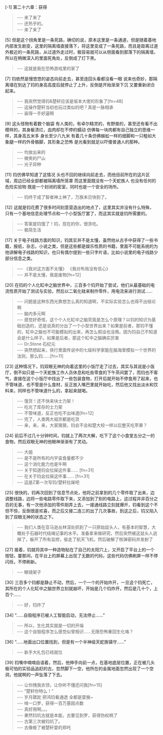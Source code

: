 
[-1] 第二十六章：获得
>--- 来了来了<br>
>--- 还热乎的。<br>
>--- 来了来了<br>

[5] 但是这个拐角里是一条死路，确切的说，原本这里是一条通道，但是随着基地内部发生剧变，这里的隔离墙直接落下，将这里变成了一条死路，而且是距离过道外极近的一条死路，从过道外走过时，极容易就可以从侧面看到那落下的隔离墙，所以在稍微深入的里面死角处，反倒成了灯下黑。
>--- 这就是我在恐怖游戏里的家了<br>

[7] 钧依然是慢悠悠的姿态向前走去，甚至连回头看都没看一眼 说来也奇妙，那隔离墙在到达了钧的身高高度后就停止了上升，反倒是开始渐渐下沉 又要重新闭合起来。
>--- 我突然觉得钧&楚轩应该是坂本大佬的形象了[fn=48]<br>
>--- 这操作楚轩当初也玩过类似的吧？真是一脉相承<br>
>--- 装得一手好逼啊<br>

[9] 这头怪物有着数个脑袋 有人类的，有卓尔精灵的，有野兽的，甚至还有看不出模样的，其身躯溃烂，血肉却在不停的蠕动 仿佛每一块肉都有自己独立的思维一样，其身高五米多 身长至少八九米 有着几十条仿佛蜈蚣一样的细脚和一只粗如大象腿一样的外骨骼脚，其形象之恐怖 是光看到就足以吓傻普通人的那种。
>--- 均放出来的<br>
>--- 微笑的尸山<br>
>--- 光子异种<br>

[11] 钧仿佛早知道了这情况 头也不回的继续向前走去，而他目前所在的这片区域，周边已经全部都被隔离墙所笼罩 而这里面既没有一个天蛇族人 也没有任何的危险实验物 既是一个封闭的密室，同时也是一个安全的场所。
>--- 钧终于成了智者神上神了，万族末日快到了。<br>

[12] 这就是钧花费了很多时间刻意营造出的地点了，这里其实并没有什么特殊，只有一个基地信息处理节点和一个小型饭厅罢了，而这其实就是钧所需要的。
>--- 答案是钧饿了！钧，现在的你，很贪吃。<br>
>--- 极简生活<br>

[17] 关于电子线路方面的知识，钧其实并不是太懂，虽然他从古手中获得了一些书籍，报纸，杂志，小说之类，但是这些都是娱乐性质的书籍，里面不可能系统的为他讲解电子线路的知识，也只有偶尔提到一些只字片语，比如小说里的电子线路少部分信息之类。
>--- 《我对这方面不太懂》
《我对布局没有信心》<br>
>--- 并不是太懂，我是废物[fn=12]<br>

[20] 在钧的个人化缸中之脑世界中，三百多个钧开始了尝试，他们从最基础的电流性质开始了测试与实验，然后以二氧化硅来制作零件，用电流来进行测试……
>--- 问题是这种东西光靠想怎么真的知道啊，不实际实验怎么也得不出结论啊<br>
>--- 脑内多元啊<br>
>--- 感觉好奇怪，这个个人化缸中之脑究竟是怎么个原理？以钧的知识为基础创造的，还是说真的分出了一个小型世界出来？如果是前者，那钧不懂的，缸中之脑也不可能模拟的出来，再怎么假设也没用。因为钧自己不知道会是什么样子。如果是后者，那这个缸中之脑确实厉害<br>
>--- Dr.Stone
石纪元<br>
>--- 突然想起来，侠行里面传说中的七级科学家能在脑海里模拟一个世界的法则，那么钧……[fn=11]<br>

[23] 这种情况下，钧双眼无神的向着这里的小饭厅走了过去，其实与其说是小饭厅，倒不如只是一个天蛇族工作人员休息和吃些零食的下午茶间罢了，而钧也不客气，直接在这个小饭厅中找出了一些包装食物，打开后就开始不停食用了起来，也不管味道，也不管是什么食材，反正放入嘴巴里就开始吃，然后他又找出淡水和饮料来，同样也不管味道什么的，拿起来就喝。
>--- 饿货！还不快来块士力架！<br>
>--- 吃光了库存的士力架<br>
>--- 不管味道，反正也吃不出味道[fn=12]<br>
>--- 完了，人类两大祖宗都是吃货<br>
>--- 来，来，来，大家猜猜，钧会不会和楚大校一样以后整天吃苹果？<br>

[24] 前后不过几十分钟时间，钧就上了两次大解，吃下了这个小食堂五分之一的食物，然后双眼无神的他眼神渐渐有了灵动。
>--- 大姐<br>
>--- 是不是所有的内宇宙食量都不少<br>
>--- 这个消化能力也是牛啊<br>
>--- 关于知道钧会拉屎这件事……
[fn=31]<br>
>--- 在关于钧会拉屎这件事……
[fn=31]<br>
>--- 這是Z第一次写钧/楚轩拉屎吧<br>

[25] 很快的，钧再次回到了信息节点处，他将之前拿到的几个零件取了出来，边调整线路，边将一些电路零件取下来，又添加到了别的电路上，这过程并非百分之百的无事，有一次他添加的零件刚弄上去，一接通线路立刻就爆开，钧看到这个不但不惊，反倒很是欢喜，而之后又接二连三的出了几次事故，到这之后，钧又陷入到了双眼无神的状态之下。
>--- 我们人类在亚马逊丛林深处抓到了一只原始鼠头人，有基本的智慧，大概处于石器时代结绳记事的水平。准备拿来做研究，然后突然被这鼠头人逃掉了，躲开了所有监控，偷走了航天飞机，然后破解了核弹密码并发射了<br>

[27] 接着，钧就将其中一种造物贴在了自己的太阳穴上，又开启了平台上的一个按钮，霎那间，在平台上的屏幕上出现了无数的代码，这些代码仿佛刷屏一样不停闪烁，不停刷新。
>--- 眼镜架子<br>

[30] 三百多个钧都是静止不动，然后，一个一个的开始炸开，一旦这个钧死亡，其所在的个人化缸中之脑世界立刻就崩坏，开始是几个钧炸开，然后是几十个，上百个……
>--- 好，钧炸了<br>

[34] “……自毁程序已被人工智能启动，无法停止……”
>--- 所以，生化其实就是一切的开端<br>
>--- 这个自毁程序怎么感觉似曾相识……无限恐怖重回生化咯？<br>

[36] “……地面出口位置找到，但是有一个半神级天蛇族镇守……”
>--- 新手大礼包已经就位<br>

[39] 钧嘴中喃喃自语着，然后，他伸手向前一点，在基地底层位置，正在被几头极可怕的实验品追赶的古，忽然脚下一空，他所在的金属地面忽然出现了一个空洞，他就啊的一声坠落了下去。
>--- 让你拽我衣领，让你听不懂还问我[fn=15]<br>
>--- “楚轩你特么！”<br>
>--- 岁月蹉跎
把鸿钧看通透
全都是耍猴~<br>
>--- 啃一口罗，获得一百万基因点数<br>
>--- 真好用啊。。。<br>
>--- 果然钧坑古就是本能，古要见到罗，获得伪权柄了<br>
>--- 古第三次被钧坑了。<br>
>--- 古像极了被楚轩耍的郑吒<br>
